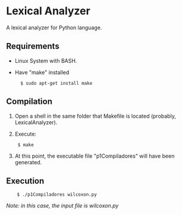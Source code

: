 # Lexical Analyzer 

A lexical analyzer for Python language.

## Requirements

- Linux System with BASH.
- Have "make" installed

		$ sudo apt-get install make

## Compilation

1. Open a shell in the same folder that Makefile is located (probably, LexicalAnalyzer).
2. Execute:

		$ make

3. At this point, the executable file "p1Compiladores" will have been generated.

## Execution

		$ ./p1Compiladores wilcoxon.py

*Note: in this case, the input file is wilcoxon.py*
